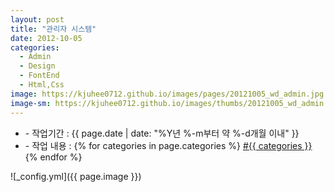 ```yaml
---
layout: post
title: "관리자 시스템"
date: 2012-10-05
categories:
  - Admin
  - Design
  - FontEnd
  - Html,Css
image: https://kjuhee0712.github.io/images/pages/20121005_wd_admin.jpg
image-sm: https://kjuhee0712.github.io/images/thumbs/20121005_wd_admin.jpg
---
```


<ul class="inform">
	<li class="preview__date" itemprop="datePublished" datetime="{{ page.date | date_to_xmlschema }}">- 작업기간 : {{ page.date | date: "%Y년 %-m부터 약 %-d개월 이내" }}</li>
	<li class="preview__catetory" itemprop="catetory">- 작업 내용 :
		{% for categories in page.categories %}
           <a href="/category/{{ categories }}/">#{{ categories }}</a>     
      	{% endfor %}</li>
</ul>

![_config.yml]({{ page.image }})


